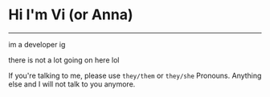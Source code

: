 # Hi I'm Vi (or Anna)
---
im a developer ig

there is not a lot going on here lol

If you're talking to me, please use `they/them` or `they/she` Pronouns. Anything else and I will not talk to you anymore.
